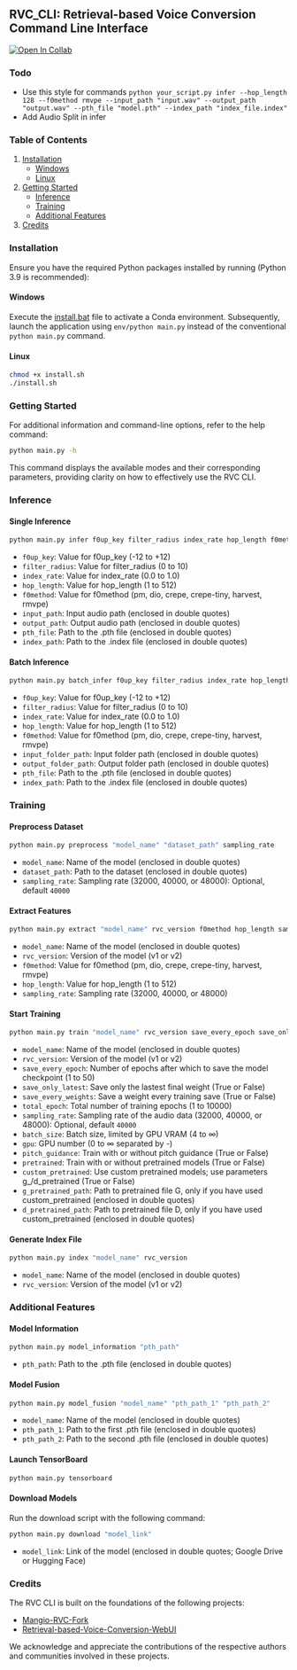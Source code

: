 ## RVC_CLI: Retrieval-based Voice Conversion Command Line Interface

[![Open In Collab](https://colab.research.google.com/assets/colab-badge.svg)](https://colab.research.google.com/github/blaise-tk/rvc_cli/blob/master/RVC_CLI.ipynb)

### Todo

- Use this style for commands `python your_script.py infer --hop_length 128 --f0method rmvpe --input_path "input.wav" --output_path "output.wav" --pth_file "model.pth" --index_path "index_file.index"`
- Add Audio Split in infer

### Table of Contents

1. [Installation](#installation)
   - [Windows](#windows)
   - [Linux](#linux)
2. [Getting Started](#getting-started)
   - [Inference](#inference)
   - [Training](#training)
   - [Additional Features](#additional-features)
3. [Credits](#credits)

### Installation

Ensure you have the required Python packages installed by running (Python 3.9 is recommended):

#### Windows

Execute the [install.bat](./install.bat) file to activate a Conda environment. Subsequently, launch the application using `env/python main.py` instead of the conventional `python main.py` command.

#### Linux

```bash
chmod +x install.sh
./install.sh
```

### Getting Started

For additional information and command-line options, refer to the help command:

```bash
python main.py -h
```

This command displays the available modes and their corresponding parameters, providing clarity on how to effectively use the RVC CLI.

### Inference

#### Single Inference

```bash
python main.py infer f0up_key filter_radius index_rate hop_length f0method "input_path" "output_path" "pth_file" "index_path"
```

- `f0up_key`: Value for f0up_key (-12 to +12)
- `filter_radius`: Value for filter_radius (0 to 10)
- `index_rate`: Value for index_rate (0.0 to 1.0)
- `hop_length`: Value for hop_length (1 to 512)
- `f0method`: Value for f0method (pm, dio, crepe, crepe-tiny, harvest, rmvpe)
- `input_path`: Input audio path (enclosed in double quotes)
- `output_path`: Output audio path (enclosed in double quotes)
- `pth_file`: Path to the .pth file (enclosed in double quotes)
- `index_path`: Path to the .index file (enclosed in double quotes)

#### Batch Inference

```bash
python main.py batch_infer f0up_key filter_radius index_rate hop_length f0method "input_folder_path" "output_folder_path" "pth_file" "index_path"
```

- `f0up_key`: Value for f0up_key (-12 to +12)
- `filter_radius`: Value for filter_radius (0 to 10)
- `index_rate`: Value for index_rate (0.0 to 1.0)
- `hop_length`: Value for hop_length (1 to 512)
- `f0method`: Value for f0method (pm, dio, crepe, crepe-tiny, harvest, rmvpe)
- `input_folder_path`: Input folder path (enclosed in double quotes)
- `output_folder_path`: Output folder path (enclosed in double quotes)
- `pth_file`: Path to the .pth file (enclosed in double quotes)
- `index_path`: Path to the .index file (enclosed in double quotes)

### Training

#### Preprocess Dataset

```bash
python main.py preprocess "model_name" "dataset_path" sampling_rate
```

- `model_name`: Name of the model (enclosed in double quotes)
- `dataset_path`: Path to the dataset (enclosed in double quotes)
- `sampling_rate`: Sampling rate (32000, 40000, or 48000): Optional, default `40000`

#### Extract Features

```bash
python main.py extract "model_name" rvc_version f0method hop_length sampling_rate
```

- `model_name`: Name of the model (enclosed in double quotes)
- `rvc_version`: Version of the model (v1 or v2)
- `f0method`: Value for f0method (pm, dio, crepe, crepe-tiny, harvest, rmvpe)
- `hop_length`: Value for hop_length (1 to 512)
- `sampling_rate`: Sampling rate (32000, 40000, or 48000)

#### Start Training

```bash
python main.py train "model_name" rvc_version save_every_epoch save_only_latest save_every_weights total_epoch sampling_rate batch_size gpu pitch_guidance pretrained custom_pretrained [g_pretrained] [d_pretrained]
```

- `model_name`: Name of the model (enclosed in double quotes)
- `rvc_version`: Version of the model (v1 or v2)
- `save_every_epoch`: Number of epochs after which to save the model checkpoint (1 to 50)
- `save_only_latest`: Save only the lastest final weight (True or False)
- `save_every_weights`: Save a weight every training save (True or False)
- `total_epoch`: Total number of training epochs (1 to 10000)
- `sampling_rate`: Sampling rate of the audio data (32000, 40000, or 48000): Optional, default `40000`
- `batch_size`: Batch size, limited by GPU VRAM (4 to ∞)
- `gpu`: GPU number (0 to ∞ separated by -)
- `pitch_guidance`: Train with or without pitch guidance (True or False)
- `pretrained`: Train with or without pretrained models (True or False)
- `custom_pretrained`: Use custom pretrained models; use parameters g\_/d_pretrained (True or False)
- `g_pretrained_path`: Path to pretrained file G, only if you have used custom_pretrained (enclosed in double quotes)
- `d_pretrained_path`: Path to pretrained file D, only if you have used custom_pretrained (enclosed in double quotes)

#### Generate Index File

```bash
python main.py index "model_name" rvc_version
```

- `model_name`: Name of the model (enclosed in double quotes)
- `rvc_version`: Version of the model (v1 or v2)

### Additional Features

#### Model Information

```bash
python main.py model_information "pth_path"
```

- `pth_path`: Path to the .pth file (enclosed in double quotes)

#### Model Fusion

```bash
python main.py model_fusion "model_name" "pth_path_1" "pth_path_2"
```

- `model_name`: Name of the model (enclosed in double quotes)
- `pth_path_1`: Path to the first .pth file (enclosed in double quotes)
- `pth_path_2`: Path to the second .pth file (enclosed in double quotes)

#### Launch TensorBoard

```bash
python main.py tensorboard
```

#### Download Models

Run the download script with the following command:

```bash
python main.py download "model_link"
```

- `model_link`: Link of the model (enclosed in double quotes; Google Drive or Hugging Face)

### Credits

The RVC CLI is built on the foundations of the following projects:

- [Mangio-RVC-Fork](https://github.com/Mangio621/Mangio-RVC-Fork)
- [Retrieval-based-Voice-Conversion-WebUI](https://github.com/RVC-Project/Retrieval-based-Voice-Conversion-WebUI)

We acknowledge and appreciate the contributions of the respective authors and communities involved in these projects.
